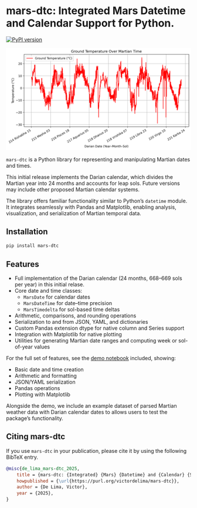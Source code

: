 # mars-dtc: Integrated Mars Datetime and Calendar Support for Python.

[![PyPI version](https://badge.fury.io/py/mars-dtc.svg)](https://pypi.org/project/mars-dtc/)

![](demo/mars_ground_temperature.png)

`mars-dtc` is a Python library for representing and manipulating Martian dates and times. 

This initial release implements the Darian calendar, which divides the Martian year into 24 months and accounts for leap sols. Future versions may include other proposed Martian calendar systems.

The library offers familiar functionality similar to Python’s `datetime` module. It integrates seamlessly with Pandas and Matplotlib, enabling analysis, visualization, and serialization of Martian temporal data.


## Installation

```bash
pip install mars-dtc
```


## Features

- Full implementation of the Darian calendar (24 months, 668–669 sols per year) in this initial relase.
- Core date and time classes:
  - `MarsDate` for calendar dates
  - `MarsDateTime` for date–time precision
  - `MarsTimedelta` for sol-based time deltas
- Arithmetic, comparisons, and rounding operations
- Serialization to and from JSON, YAML, and dictionaries
- Custom Pandas extension dtype for native column and Series support
- Integration with Matplotlib for native plotting
- Utilities for generating Martian date ranges and computing week or sol-of-year values

For the full set of features, see the [demo notebook](demo/demo.ipynb) included, showing:

- Basic date and time creation
- Arithmetic and formatting
- JSON/YAML serialization
- Pandas operations
- Plotting with Matplotlib

Alongside the demo, we include an example dataset of parsed Martian weather data with Darian calendar dates to allows users to test the package’s functionality.


## Citing mars-dtc

If you use `mars-dtc` in your publication, please cite it by using the following BibTeX entry.


```bibtex
@misc{de_lima_mars-dtc_2025,
	title = {mars-dtc: {Integrated} {Mars} {Datetime} and {Calendar} {Support} for {Python}},
	howpublished = {\url{https://purl.org/victordelima/mars-dtc}},
	author = {De Lima, Victor},
	year = {2025},
}
```